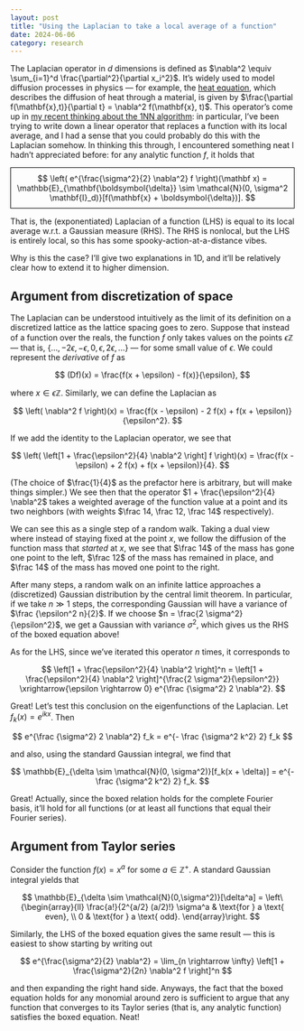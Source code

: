 ```yaml
---
layout: post
title: "Using the Laplacian to take a local average of a function"
date: 2024-06-06
category: research
---
```


The Laplacian operator in $d$ dimensions is defined as $\nabla^2 \equiv \sum_{i=1}^d \frac{\partial^2}{\partial x_i^2}$. It’s widely used to model diffusion processes in physics — for example, the [heat equation](https://en.wikipedia.org/wiki/Heat_equation), which describes the diffusion of heat through a material, is given by $\frac{\partial f(\mathbf{x},t)}{\partial t} = \nabla^2 f(\mathbf{x}, t)$. This operator’s come up in [my recent thinking about the 1NN algorithm]({{site.baseurl}}/blog/1nn-eigenframework): in particular, I’ve been trying to write down a linear operator that replaces a function with its local average, and I had a sense that you could probably do this with the Laplacian somehow. In thinking this through, I encountered something neat I hadn’t appreciated before: for any analytic function $f$, it holds that

<div style="text-align: center;">
<div style="border: 1px solid black; padding: 10px; display: inline-block;">
$$
\left( e^{\frac{\sigma^2}{2} \nabla^2} f \right)(\mathbf x) = \mathbb{E}_{\mathbf{\boldsymbol{\delta}} \sim \mathcal{N}(0, \sigma^2 \mathbf{I}_d)}[f(\mathbf{x} + \boldsymbol{\delta})].
$$
</div>
</div>

That is, the (exponentiated) Laplacian of a function (LHS) is equal to its local average w.r.t. a Gaussian measure (RHS). The RHS is nonlocal, but the LHS is entirely local, so this has some spooky-action-at-a-distance vibes.

Why is this the case? I’ll give two explanations in 1D, and it’ll be relatively clear how to extend it to higher dimension.

## Argument from discretization of space

The Laplacian can be understood intuitively as the limit of its definition on a discretized lattice as the lattice spacing goes to zero. Suppose that instead of a function over the reals, the function $f$ only takes values on the points $\epsilon \mathbb{Z}$ — that is, $\{\ldots, -2\epsilon, -\epsilon, 0, \epsilon, 2\epsilon, \ldots \}$ — for some small value of $\epsilon$. We could represent the *derivative* of $f$ as

$$
(Df)(x) = \frac{f(x + \epsilon) - f(x)}{\epsilon},
$$

where $x \in \epsilon \mathbb{Z}$. Similarly, we can define the Laplacian as

$$
\left( \nabla^2 f \right)(x) = \frac{f(x - \epsilon) - 2 f(x) + f(x + \epsilon)}{\epsilon^2}.
$$

If we add the identity to the Laplacian operator, we see that

$$
\left( \left[1 + \frac{\epsilon^2}{4} \nabla^2 \right] f \right)(x) = \frac{f(x - \epsilon) + 2 f(x) + f(x + \epsilon)}{4}.
$$

(The choice of $\frac{1}{4}$ as the prefactor here is arbitrary, but will make things simpler.) We see then that the operator $1 + \frac{\epsilon^2}{4} \nabla^2$ takes a weighted average of the function value at a point and its two neighbors (with weights $\frac 14, \frac 12, \frac 14$ respectively).

We can see this as a single step of a random walk. Taking a dual view where instead of staying fixed at the point $x$, we follow the diffusion of the function mass that *started* at $x$, we see that $\frac 14$ of the mass has gone one point to the left, $\frac 12$ of the mass has remained in place, and $\frac 14$ of the mass has moved one point to the right.

After many steps, a random walk on an infinite lattice approaches a (discretized) Gaussian distribution by the central limit theorem. In particular, if we take $n \gg 1$ steps, the corresponding Gaussian will have a variance of $\frac {\epsilon^2 n}{2}$. If we choose $n = \frac{2 \sigma^2}{\epsilon^2}$, we get a Gaussian with variance $\sigma^2$, which gives us the RHS of the boxed equation above!

As for the LHS, since we’ve iterated this operator $n$ times, it corresponds to

$$
\left[1 + \frac{\epsilon^2}{4} \nabla^2 \right]^n = \left[1 + \frac{\epsilon^2}{4} \nabla^2 \right]^{\frac{2 \sigma^2}{\epsilon^2}}
\xrightarrow{\epsilon \rightarrow 0}
e^{\frac {\sigma^2} 2 \nabla^2}.
$$

Great! Let’s test this conclusion on the eigenfunctions of the Laplacian. Let $f_k(x) = e^{i k x}$. Then

$$
e^{\frac {\sigma^2} 2 \nabla^2} f_k = e^{- \frac {\sigma^2 k^2} 2} f_k
$$

and also, using the standard Gaussian integral, we find that

$$
\mathbb{E}_{\delta \sim \mathcal{N}(0, \sigma^2)}[f_k(x + \delta)] = e^{- \frac {\sigma^2 k^2} 2} f_k.
$$

Great! Actually, since the boxed relation holds for the complete Fourier basis, it’ll hold for all functions (or at least all functions that equal their Fourier series).

## Argument from Taylor series

Consider the function $f(x) = x^a$ for some $a \in \mathbb{Z}^+$. A standard Gaussian integral yields that

$$
\mathbb{E}_{\delta \sim \mathcal{N}(0,\sigma^2)}[\delta^a] =
\left\{\begin{array}{ll}        \frac{a!}{2^{a/2} (a/2)!} \sigma^a & \text{for } a \text{ even}, \\        0 & \text{for } a \text{ odd}.        \end{array}\right.
$$

Similarly, the LHS of the boxed equation gives the same result — this is easiest to show starting by writing out

$$
e^{\frac{\sigma^2}{2} \nabla^2} = \lim_{n \rightarrow \infty} \left[1 + \frac{\sigma^2}{2n} \nabla^2 f \right]^n
$$

and then expanding the right hand side. Anyways, the fact that the boxed equation holds for any monomial around zero is sufficient to argue that any function that converges to its Taylor series (that is, any analytic function) satisfies the boxed equation. Neat!